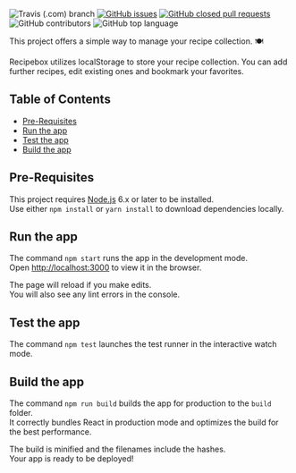![Travis (.com) branch](https://travis-ci.com/Knochenmark/recipebox.svg?branch=master)
[![GitHub issues](https://img.shields.io/github/issues/knochenmark/recipebox.svg)](https://github.com/Knochenmark/recipebox/issues)
[![GitHub closed pull requests](https://img.shields.io/github/issues-pr-closed/knochenmark/recipebox.svg)](https://github.com/Knochenmark/recipebox/pulls)
![GitHub contributors](https://img.shields.io/github/contributors/knochenmark/recipebox.svg)
![GitHub top language](https://img.shields.io/github/languages/top/knochenmark/recipebox.svg)


This project offers a simple way to manage your recipe collection. :plate_with_cutlery:

Recipebox utilizes localStorage to store your recipe collection. You can add further recipes, edit existing ones and bookmark your favorites.

## Table of Contents

- [Pre-Requisites](#pre-requisites)
- [Run the app](#run-the-app)
- [Test the app](#test-the-app)
- [Build the app](#build-the-app)

## Pre-Requisites

This project requires [Node.js](https://nodejs.org) 6.x or later to be installed.<br>
Use either `npm install` or `yarn install` to download dependencies locally.

## Run the app

The command `npm start` runs the app in the development mode.<br>
Open [http://localhost:3000](http://localhost:3000) to view it in the browser.

The page will reload if you make edits.<br>
You will also see any lint errors in the console.

## Test the app

The command `npm test` launches the test runner in the interactive watch mode.<br>

## Build the app

The command `npm run build` builds the app for production to the `build` folder.<br>
It correctly bundles React in production mode and optimizes the build for the best performance.

The build is minified and the filenames include the hashes.<br>
Your app is ready to be deployed!

